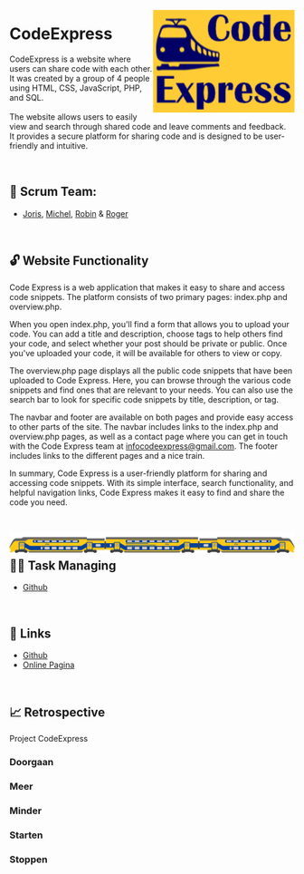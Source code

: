 <!-- -- -- -- -- -- -- -- -- -- -- -- -- -- -- -- -- -- -- -- -- -- -- -->

<img
  src="img/CodeExpress-logoBG.png"
  align="right"
  width="250" />

# CodeExpress

CodeExpress is a website where users can share code with each other.<br>
It was created by a group of 4 people using HTML, CSS, JavaScript, PHP, and SQL.<br>
<br>
The website allows users to easily view and search through shared code and leave comments and feedback.<br>
It provides a secure platform for sharing code and is designed to be user-friendly and intuitive.

<br/>

<!-- -- -- -- -- -- -- -- -- -- -- -- -- -- -- -- -- -- -- -- -- -- -- -->

## 👥 Scrum Team:

- [Joris](https://github.com/139388-Joris-Taam), [Michel](https://github.com/Michel-3),
[Robin](https://github.com/RobinBosma) & [Roger](https://github.com/Rogerdark)

<br/>

<!-- -- -- -- -- -- -- -- -- -- -- -- -- -- -- -- -- -- -- -- -- -- -- -->

## 🔓 Website Functionality

Code Express is a web application that makes it easy to share and access code snippets. The platform consists of two primary pages: index.php and overview.php.

When you open index.php, you'll find a form that allows you to upload your code. You can add a title and description, choose tags to help others find your code, and select whether your post should be private or public. Once you've uploaded your code, it will be available for others to view or copy.

The overview.php page displays all the public code snippets that have been uploaded to Code Express. Here, you can browse through the various code snippets and find ones that are relevant to your needs. You can also use the search bar to look for specific code snippets by title, description, or tag.

The navbar and footer are available on both pages and provide easy access to other parts of the site. The navbar includes links to the index.php and overview.php pages, as well as a contact page where you can get in touch with the Code Express team at infocodeexpress@gmail.com. The footer includes links to the different pages and a nice train.

In summary, Code Express is a user-friendly platform for sharing and accessing code snippets. With its simple interface, search functionality, and helpful navigation links, Code Express makes it easy to find and share the code you need.

<br/>

<img
  src="img/train.png"
  align="right"
  width="800" />

  <br/>

<!-- -- -- -- -- -- -- -- -- -- -- -- -- -- -- -- -- -- -- -- -- -- -- -->

## 🤝🏻 Task Managing
- [Github](https://github.com/orgs/horizoncollege/projects/39)

<br/>

<!-- -- -- -- -- -- -- -- -- -- -- -- -- -- -- -- -- -- -- -- -- -- -- -->

## 📃 Links

- [Github](https://github.com/horizoncollege/project-2-verdieping-scrum-codeexpress)<br>
- [Online Pagina](https://169849.ao-alkmaar.nl/project-2-verdieping-scrum-codeexpress/page/index.php)

<br/>

<!-- -- -- -- -- -- -- -- -- -- -- -- -- -- -- -- -- -- -- -- -- -- -- -->

## 📈 Retrospective

Project CodeExpress

### Doorgaan

### Meer

### Minder

### Starten

### Stoppen




